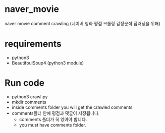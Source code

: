 # naver_movie
naver movie comment crawling (네이버 영화 평점 크롤링 감정분석 딥러닝을 위해)

# requirements
- python3
- BeautifoulSoup4 (python3 module)

# Run code
- python3 crawl.py
- mkdir comments
- inside comments folder you will get the crawled comments
- comments폴더 안에 평점과 댓글이 저장됩니다.
    - comments 폴더가 꼭 있어야 합니다.
    - you must have comments folder.


